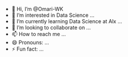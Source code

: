 - 👋 Hi, I’m @Omari-WK
- 👀 I’m interested in Data Science ...
- 🌱 I’m currently learning Data Science at Alx ...
- 💞️ I’m looking to collaborate on ...
- 📫 How to reach me ...
- 😄 Pronouns: ...
- ⚡ Fun fact: ...

<!---
Omari-WK/Omari-WK is a ✨ special ✨ repository because its `README.md` (this file) appears on your GitHub profile.
You can click the Preview link to take a look at your changes.
--->
